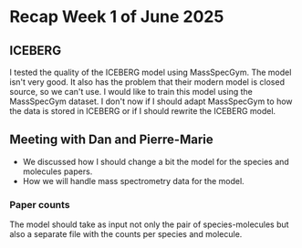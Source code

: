 
# Recap Week 1 of June 2025

## ICEBERG
I tested the quality of the ICEBERG model using MassSpecGym. The model isn't very good. It also has the problem that their modern model is closed source, so we can't use. 
I would like to train this model using the MassSpecGym dataset. I don't now if I should adapt MassSpecGym to how the data is stored in ICEBERG or if I should rewrite the ICEBERG model. 

## Meeting with Dan and Pierre-Marie
- We discussed how I should change a bit the model for the species and molecules papers. 
- How we will handle mass spectrometry data for the model.

### Paper counts
The model should take as input not only the pair of species-molecules but also a separate file with the counts per species and molecule.